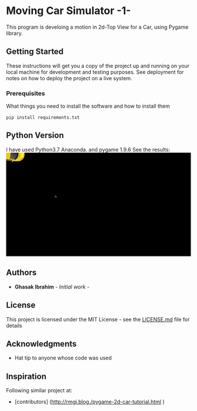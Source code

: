 # Moving Car Simulator -1-

This program is develoing a motion in 2d-Top View for a Car, using Pygame library.

## Getting Started
These instructions will get you a copy of the project up and running on your local machine for development and testing purposes. See deployment for notes on how to deploy the project on a live system.
### Prerequisites
What things you need to install the software and how to install them
```
pip install requirements.txt
```

## Python Version

I have used Python3.7 Anaconda. and pygame 1.9.6
See the results:
![](https://github.com/Ghasak/Moving_Car_Simulator_1/blob/master/movingcar.gif)
## Authors

* **Ghasak Ibrahim** - *Initial work* -

## License
This project is licensed under the MIT License - see the [LICENSE.md](LICENSE.md) file for details
## Acknowledgments
* Hat tip to anyone whose code was used

## Inspiration
Following similar project at:
* [contributors] (http://rmgi.blog./pygame-2d-car-tutorial.html )
